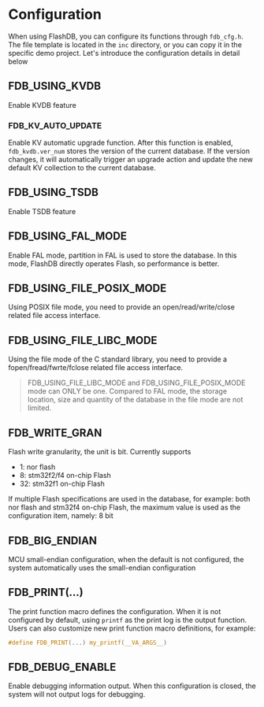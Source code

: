 # Configuration

When using FlashDB, you can configure its functions through `fdb_cfg.h`. The file template is located in the `inc` directory, or you can copy it in the specific demo project. Let's introduce the configuration details in detail below

## FDB_USING_KVDB

Enable KVDB feature

### FDB_KV_AUTO_UPDATE

Enable KV automatic upgrade function. After this function is enabled, `fdb_kvdb.ver_num` stores the version of the current database. If the version changes, it will automatically trigger an upgrade action and update the new default KV collection to the current database.

## FDB_USING_TSDB

Enable TSDB feature

## FDB_USING_FAL_MODE

Enable FAL mode, partition in FAL is used to store the database. In this mode, FlashDB directly operates Flash, so performance is better.

## FDB_USING_FILE_POSIX_MODE

Using POSIX file mode, you need to provide an open/read/write/close related file access interface.

## FDB_USING_FILE_LIBC_MODE

Using the file mode of the C standard library, you need to provide a fopen/fread/fwrte/fclose related file access interface.

> FDB_USING_FILE_LIBC_MODE and FDB_USING_FILE_POSIX_MODE mode can ONLY be one. Compared to FAL mode, the storage location, size and quantity of the database in the file mode are not limited.

## FDB_WRITE_GRAN

Flash write granularity, the unit is bit. Currently supports

- 1: nor flash
- 8: stm32f2/f4 on-chip Flash
- 32: stm32f1 on-chip Flash

If multiple Flash specifications are used in the database, for example: both nor flash and stm32f4 on-chip Flash, the maximum value is used as the configuration item, namely: 8 bit

## FDB_BIG_ENDIAN

MCU small-endian configuration, when the default is not configured, the system automatically uses the small-endian configuration

## FDB_PRINT(...)

The print function macro defines the configuration. When it is not configured by default, using `printf` as the print log is the output function. Users can also customize new print function macro definitions, for example:

```C
#define FDB_PRINT(...) my_printf(__VA_ARGS__)
```

## FDB_DEBUG_ENABLE

Enable debugging information output. When this configuration is closed, the system will not output logs for debugging.